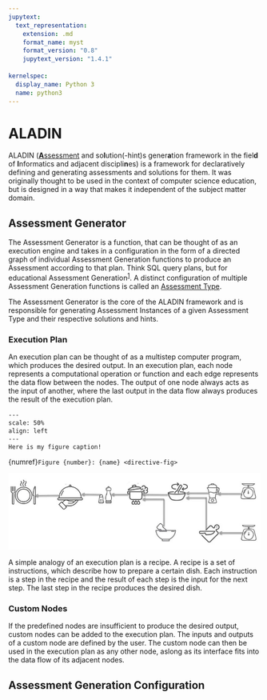 ```yaml
---
jupytext:
  text_representation:
    extension: .md
    format_name: myst
    format_version: "0.8"
    jupytext_version: "1.4.1"

kernelspec:
  display_name: Python 3
  name: python3
---
```


# ALADIN

ALADIN ([**A**ssessment](./Intro/Glossary.md#assessment) and so**l**ution(-hint)s gener**a**tion framework in the fiel**d** of **I**nformatics and adjacent discipli**n**es) is a framework for declaratively defining and generating assessments and solutions for them. It was originally thought to be used in the context of computer science education, but is designed in a way that makes it independent of the subject matter domain.

## Assessment Generator

The Assessment Generator is a function, that can be thought of as an execution engine and takes in a configuration in the form of a directed graph of individual Assessment Generation functions to produce an Assessment according to that plan. Think SQL query plans, but for educational Assessment Generation<sup>[1](#sql-query-plan)</sup>. A distinct configuration of multiple Assessment Generation functions is called an [Assessment Type](../Assessments/AssessmentTypes.md).

The Assessment Generator is the core of the ALADIN framework and is responsible for generating Assessment Instances of a given Assessment Type and their respective solutions and hints.

### Execution Plan

An execution plan can be thought of as a multistep computer program, which produces the desired output. In an execution plan, each node represents a computational operation or function and each edge represents the data flow between the nodes. The output of one node always acts as the input of another, where the last output in the data flow always produces the result of the execution plan.

```{figure} ../../_static/images/recipe_execution_plan.jpg
---
scale: 50%
align: left
---
Here is my figure caption!
```

{numref}`Figure {number}: {name} <directive-fig>`

![Recipe Execution Plan](../../_static/images/recipe_execution_plan.jpg)

A simple analogy of an execution plan is a recipe. A recipe is a set of instructions, which describe how to prepare a certain dish. Each instruction is a step in the recipe and the result of each step is the input for the next step. The last step in the recipe produces the desired dish.

### Custom Nodes

If the predefined nodes are insufficient to produce the desired output, custom nodes can be added to the execution plan. The inputs and outputs of a custom node are defined by the user. The custom node can then be used in the execution plan as any other node, aslong as its interface fits into the data flow of its adjacent nodes.

## Assessment Generation Configuration
